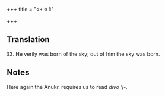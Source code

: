 +++
title = "०५ स वै"

+++
## Translation
33. He verily was born of the sky; out of him the sky was born.

## Notes
Here again the Anukr. requires us to read *divò ‘j-*.
